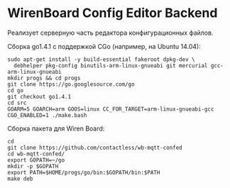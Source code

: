 WirenBoard Config Editor Backend
================================

Реализует серверную часть редактора конфигурационных файлов.

Сборка go1.4.1 с поддержкой CGo (например, на Ubuntu 14.04):

```
sudo apt-get install -y build-essential fakeroot dpkg-dev \
  debhelper pkg-config binutils-arm-linux-gnueabi git mercurial gcc-arm-linux-gnueabi
mkdir progs && cd progs
git clone https://go.googlesource.com/go
cd go
git checkout go1.4.1
cd src
GOARM=5 GOARCH=arm GOOS=linux CC_FOR_TARGET=arm-linux-gnueabi-gcc CGO_ENABLED=1 ./make.bash
```

Сборка пакета для Wiren Board:
```
cd
git clone https://github.com/contactless/wb-mqtt-confed
cd wb-mqtt-confed/
export GOPATH=~/go
mkdir -p $GOPATH
export PATH=$HOME/progs/go/bin:$GOPATH/bin:$PATH
make deb
```
